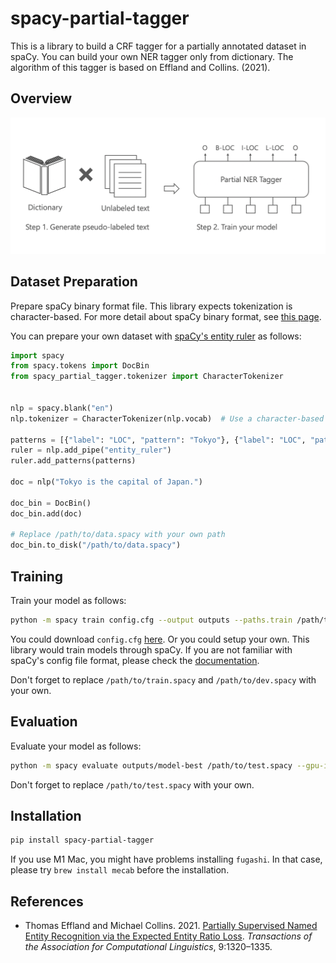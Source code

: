 # spacy-partial-tagger

This is a library to build a CRF tagger for a partially annotated dataset in spaCy. You can build your 
own NER tagger only from dictionary. The algorithm of this tagger is based on Effland and Collins. (2021).


## Overview



![](images/overview.png)

## Dataset Preparation

Prepare spaCy binary format file. This library expects tokenization is character-based.
For more detail about spaCy binary format, see [this page](https://spacy.io/api/data-formats#training).

You can prepare your own dataset with [spaCy's entity ruler](https://spacy.io/usage/rule-based-matching#entityruler) as follows:

```py
import spacy
from spacy.tokens import DocBin
from spacy_partial_tagger.tokenizer import CharacterTokenizer


nlp = spacy.blank("en")
nlp.tokenizer = CharacterTokenizer(nlp.vocab)  # Use a character-based tokenizer

patterns = [{"label": "LOC", "pattern": "Tokyo"}, {"label": "LOC", "pattern": "Japan"}]
ruler = nlp.add_pipe("entity_ruler")
ruler.add_patterns(patterns)

doc = nlp("Tokyo is the capital of Japan.")

doc_bin = DocBin()
doc_bin.add(doc)

# Replace /path/to/data.spacy with your own path
doc_bin.to_disk("/path/to/data.spacy")
```

## Training

Train your model as follows:

```sh
python -m spacy train config.cfg --output outputs --paths.train /path/to/train.spacy --paths.dev /path/to/dev.spacy --gpu-id 0
```

You could download `config.cfg` [here](https://github.com/tech-sketch/spacy-partial-tagger/blob/main/config.cfg).
Or you could setup your own. This library would train models through spaCy. If you are not familiar with spaCy's config file format, 
please check the [documentation](https://spacy.io/usage/training#config).

Don't forget to replace `/path/to/train.spacy` and `/path/to/dev.spacy` with your own.

## Evaluation

Evaluate your model as follows:

```sh
python -m spacy evaluate outputs/model-best /path/to/test.spacy --gpu-id 0
```

Don't forget to replace `/path/to/test.spacy` with your own.

## Installation

```sh
pip install spacy-partial-tagger
```

If you use M1 Mac, you might have problems installing `fugashi`. In that case, please try `brew install mecab` before the installation.

## References

- Thomas Effland and Michael Collins. 2021. [Partially Supervised Named Entity Recognition via the Expected Entity Ratio Loss](https://aclanthology.org/2021.tacl-1.78/). _Transactions of the Association for Computational Linguistics_, 9:1320–1335.

